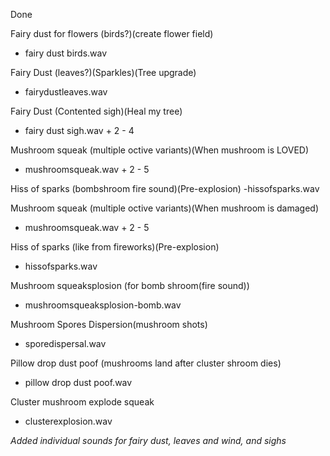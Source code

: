 Done

Fairy dust for flowers (birds?)(create flower field)
- fairy dust birds.wav


Fairy Dust (leaves?)(Sparkles)(Tree upgrade)
- fairydustleaves.wav


Fairy Dust (Contented sigh)(Heal my tree)
- fairy dust sigh.wav + 2 - 4

Mushroom squeak (multiple octive variants)(When mushroom is LOVED)
- mushroomsqueak.wav + 2 - 5

Hiss of sparks (bombshroom fire sound)(Pre-explosion)
-hissofsparks.wav

Mushroom squeak (multiple octive variants)(When mushroom is damaged)
- mushroomsqueak.wav + 2 - 5


Hiss of sparks (like from fireworks)(Pre-explosion)
- hissofsparks.wav


Mushroom squeaksplosion (for bomb shroom(fire sound))
- mushroomsqueaksplosion-bomb.wav

Mushroom Spores Dispersion(mushroom shots)
- sporedispersal.wav

Pillow drop dust poof (mushrooms land after cluster shroom dies)
- pillow drop dust poof.wav

Cluster mushroom explode squeak
- clusterexplosion.wav

*Added individual sounds for fairy dust, leaves and wind, and sighs*
